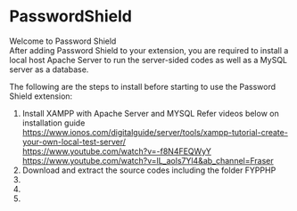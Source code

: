 # PasswordShield
Welcome to Password Shield  
After adding Password Shield to your extension, you are required to install a local host Apache Server to run the server-sided codes as well as a MySQL server as a database.

The following are the steps to install before starting to use the Password Shield extension:
1. Install XAMPP with Apache Server and MYSQL
Refer videos below on installation guide
https://www.ionos.com/digitalguide/server/tools/xampp-tutorial-create-your-own-local-test-server/  
https://www.youtube.com/watch?v=-f8N4FEQWyY  
https://www.youtube.com/watch?v=lL_aols7Yl4&ab_channel=Fraser  
2. Download and extract the source codes including the folder FYPPHP
3.
4.
5.
